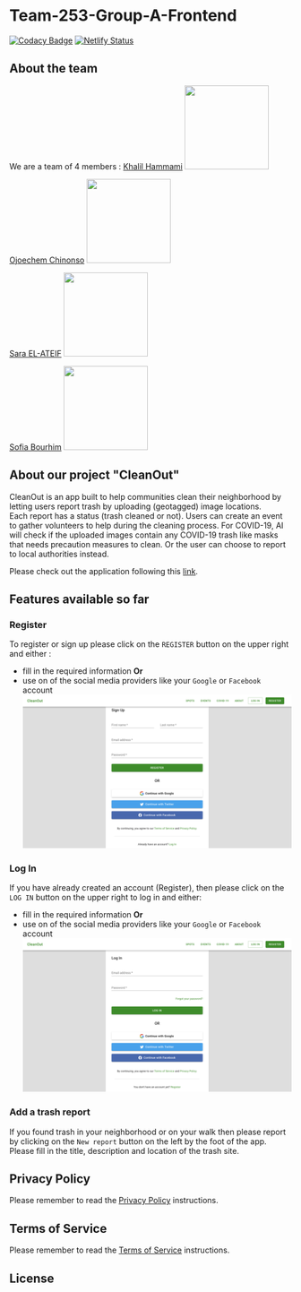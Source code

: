 # Team-253-Group-A-Frontend

[![Codacy Badge](https://api.codacy.com/project/badge/Grade/4f2d4d4adcda432290b07a179fab3e86)](https://app.codacy.com/gh/BuildForSDGCohort2/Team-253-Group-A-Frontend?utm_source=github.com&utm_medium=referral&utm_content=BuildForSDGCohort2/Team-253-Group-A-Frontend&utm_campaign=Badge_Grade_Dashboard)
[![Netlify Status](https://api.netlify.com/api/v1/badges/2b9a8ed1-cb18-488f-acd2-05a2a33b3218/deploy-status)](https://app.netlify.com/sites/awesome-jang-7f1fc2/deploys)

## About the team

We are a team of 4 members :
[Khalil Hammami](https://github.com/khammami) 
<img src="https://avatars1.githubusercontent.com/u/297917?s=460&v=4" width="150px" height="150px">

[Ojoechem Chinonso]() 
<img src="https://avatars2.githubusercontent.com/u/46009285?s=460&v=4" width="150px" height="150px"> 

[Sara EL-ATEIF]() 
<img src="https://avatars2.githubusercontent.com/u/27445092?s=460&u=349cffccfccda38293e4aab20868a77b60079274&v=4" width="150px" height="150px">

[Sofia Bourhim]()
<img src="https://avatars1.githubusercontent.com/u/45902355?s=460&u=ffbc0cc593f575d67140e4197eec449a412a08c9v=4" width="150px" height="150px"> 

## About our project "CleanOut"

CleanOut is an app built to help communities clean their neighborhood by letting users report trash by uploading (geotagged) image locations.  
Each report has a status (trash cleaned or not). Users can create an event to gather volunteers to help during the cleaning process. For COVID-19, AI will check if the uploaded images contain any COVID-19 trash like masks that needs precaution measures to clean. Or the user can choose to report to local authorities instead.

Please check out the application following this [link](https://awesome-jang-7f1fc2.netlify.app/).

## Features available so far

### Register

To register or sign up please click on the `REGISTER` button on the upper right and either :
- fill in the required information
**Or**
- use on of the social media providers like your `Google` or `Facebook` account 
![Register](register.png)

### Log In

If you have already created an account (Register), then please click on the `LOG IN` button on the upper right to log in and either:
- fill in the required information
**Or**
- use on of the social media providers like your `Google` or `Facebook` account
![Log In](log_in.png)

### Add a trash report

If you found trash in your neighborhood or on your walk then please report by clicking on the `New report` button on the left by the foot of the app. Please fill in the title, description and location of the trash site.

## Privacy Policy

Please remember to read the [Privacy Policy](https://awesome-jang-7f1fc2.netlify.app/privacy-policy) instructions.

## Terms of Service

Please remember to read the [Terms of Service](https://awesome-jang-7f1fc2.netlify.app/terms-of-services) instructions.

## License
